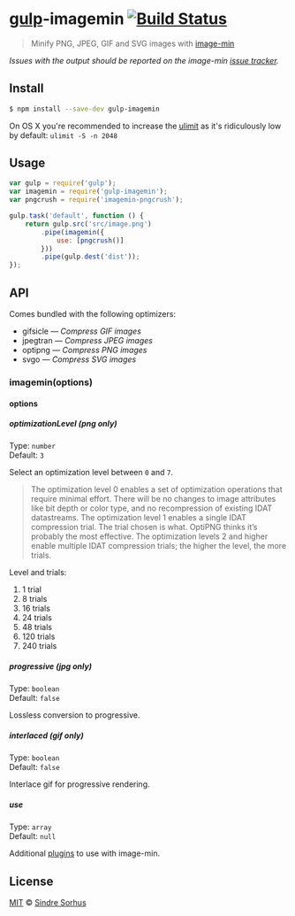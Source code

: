 # [gulp](http://gulpjs.com)-imagemin [![Build Status](https://travis-ci.org/sindresorhus/gulp-imagemin.svg?branch=master)](https://travis-ci.org/sindresorhus/gulp-imagemin)

> Minify PNG, JPEG, GIF and SVG images with [image-min](https://github.com/kevva/image-min)

*Issues with the output should be reported on the image-min [issue tracker](https://github.com/kevva/image-min/issues).*


## Install

```bash
$ npm install --save-dev gulp-imagemin
```

On OS X you're recommended to increase the [ulimit](http://superuser.com/a/443168/6877) as it's ridiculously low by default: `ulimit -S -n 2048`


## Usage

```js
var gulp = require('gulp');
var imagemin = require('gulp-imagemin');
var pngcrush = require('imagemin-pngcrush');

gulp.task('default', function () {
	return gulp.src('src/image.png')
		.pipe(imagemin({
			use: [pngcrush()]
		}))
		.pipe(gulp.dest('dist'));
});
```


## API

Comes bundled with the following optimizers:

- gifsicle — *Compress GIF images*
- jpegtran — *Compress JPEG images*
- optipng — *Compress PNG images*
- svgo — *Compress SVG images*

### imagemin(options)

#### options

##### optimizationLevel *(png only)*

Type: `number`  
Default: `3`

Select an optimization level between `0` and `7`.

> The optimization level 0 enables a set of optimization operations that require minimal effort. There will be no changes to image attributes like bit depth or color type, and no recompression of existing IDAT datastreams. The optimization level 1 enables a single IDAT compression trial. The trial chosen is what. OptiPNG thinks it’s probably the most effective. The optimization levels 2 and higher enable multiple IDAT compression trials; the higher the level, the more trials.

Level and trials:

1. 1 trial
2. 8 trials
3. 16 trials
4. 24 trials
5. 48 trials
6. 120 trials
7. 240 trials


##### progressive *(jpg only)*

Type: `boolean`  
Default: `false`

Lossless conversion to progressive.


##### interlaced *(gif only)*

Type: `boolean`  
Default: `false`

Interlace gif for progressive rendering.

##### use

Type: `array`  
Default: `null`

Additional [plugins](https://npmjs.org/keyword/imageminplugin) to use with image-min.


## License

[MIT](http://opensource.org/licenses/MIT) © [Sindre Sorhus](http://sindresorhus.com)
